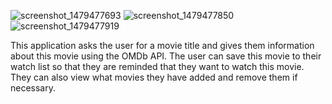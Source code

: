 ![screenshot_1479477693](https://cloud.githubusercontent.com/assets/9742900/20432715/c32d2b26-ada0-11e6-8bd5-1a3c330e6f88.png)
![screenshot_1479477850](https://cloud.githubusercontent.com/assets/9742900/20432716/c33e973a-ada0-11e6-90ee-27ddb97fcfa9.png)
![screenshot_1479477919](https://cloud.githubusercontent.com/assets/9742900/20432717/c34a41fc-ada0-11e6-8e18-4c7b6b0ef756.png)

This application asks the user for a movie title and gives them information about this movie using the OMDb API. The user can save this movie to their watch list so that they are reminded that they want to watch this movie. They can also view what movies they have added and remove them if necessary.
